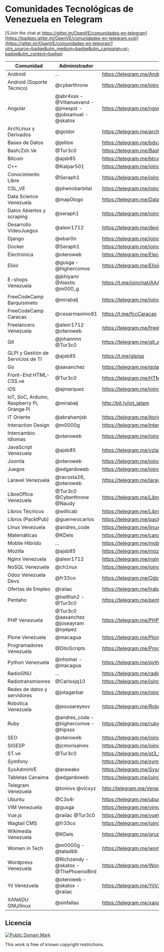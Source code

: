 # Comunidades Tecnológicas de Venezuela en Telegram

[![Join the chat at https://gitter.im/OpenVE/comunidades-en-telegram](https://badges.gitter.im/OpenVE/comunidades-en-telegram.svg)](https://gitter.im/OpenVE/comunidades-en-telegram?utm_source=badge&utm_medium=badge&utm_campaign=pr-badge&utm_content=badge)

| Comunidad              | Administrador      | Link                                                          |
|------------------------|--------------------|---------------------------------------------------------------|
| Android                | ...                | https://telegram.me/AndroidDevVzla                            |
| Android (Soporte Técnico) | @cyberthrone    | https://telegram.me/joinchat/B5A3bAaZNO-_0HkAavsO1w           |
| Angular                | @abr4xas - @Villanuevand - @jmespiz - @jobsamuel - @skatox | https://telegram.me/ngvenezuela |
| ArchLinux y Derivados  | @goidor            | https://telegram.me/archlinuxVE                               |
| Bases de Datos         | @jelitox           | https://telegram.me/bdvzla                                    |
| Bash/Zsh.Ve            | @Tur3c0            | https://telegram.me/BashVe                                    |
| Bitcoin                | @ajsb85            | https://telegram.me/btcven                                    |
| C++                    | @Kalpar501         | https://telegram.me/joinchat/BrCK8gmzgY_A2-Z2qg_MRg           |
| Conocimiento Libre     | @Seraph1           | https://telegram.me/joinchat/B9JUAATRuqeYAxaGYLq-ng           |
| CSL_VE                 | @phenobarbital     | https://telegram.me/joinchat/CIpccAYQwKfi_kktTuKisw           |
| Data Science Venezuela | @map0logo          | https://telegram.me/DataScienceVE                             |
| Datos Abiertos y scraping | @seraph1        | https://telegram.me/joinchat/B9JUAAaks9m5-2TefJsAuw           |
| Desarrollo VideoJuegos | @alexr1712         | https://telegram.me/devjuegos                                 |
| Django                 | @ebar0n            | https://telegram.me/joinchat/BJxZXQGEslbc0kdty8hRbQ           |
| Docker                 | @Seraph1           | https://telegram.me/joinchat/B9JUAD5FWUGUQveQWCPZ6w           |
| Electrónica            | @oteroweb          | https://telegram.me/ElectroVe                                 |
| Elixir                 | @gusga - @highercomve | https://telegram.me/ElixirVe                               |
| E-shops Venezuela      | @jkhiyami @Alextic @m000_g | https://t.me/joinchat/AAAAAEJFEpnq_qMhpsyQ9Q |
| FreeCodeCamp Barquisimeto    | @mirabalj | https://telegram.me/joinchat/AFn8xT7vPnlQbJc9mScY_A              |
| FreeCodeCamp Caracas   | @cesarmaximo91     | https://t.me/fccCaracas                                       |
| Freelancers Venezuela  | @alexr1712 @oteroweb | https://telegram.me/freelancersve                           |
| Git                    | @johannnn @Tur3c0  | https://telegram.me/git_ve                                    |
| GLPI y Gestión de Servicios de TI | @ajsb85 | https://t.me/glpisp                                          |
| Go                     | @aasanchez         | https://telegram.me/golangve                                  |
| Front-End HTML-CSS.ve  | @Tur3c0            | https://telegram.me/HTML_CSS_Ve                               |
| iOS                    | @ajmarquez         | https://telegram.me/joinchat/AH2ZUgIUXVcougUIOTurtg           |
| IoT, SoC, Arduino, Raspberry Pi, Orange Pi  | @mirabalj                           | http://bit.ly/iot_latam |
| IT Oriente             | @abrahamjsb        | https://telegram.me/itoriente                                 |
| Interaction Design     | @m0000g            | https://telegram.me/interactiondesgin_spanish                 |
| Intercambio Idiomas    | @oteroweb          | https://telegram.me/joinchat/BSBThz9-rGFHFQqukOoGww           |
| JavaScript Venezuela   | @ajsb85            | https://telegram.me/vzlajs                                    |
| Joomla                 | @oteroweb          | https://telegram.me/joinchat/BSBThwEBgP3723Tmij0lnw           |
| Juegos                 | @edgardoweb        | https://telegram.me/joinchat/AGqisAA-jlmIAAihME16vg           |
| Laravel Venezuela      | @racosta26, @oteroweb | https://telegram.me/laravelVe                              |
| LibreOffice Venezuela  | @Tur3c0 @Cyberthrone @Naudy | https://telegram.me/LibreOfficeVe                    |
| Libros Técnicos        | @willicab          | https://telegram.me/LibrosTecnicos                            |
| Libros (PacktPub)      | @guerrerocarlos            | https://telegram.me/packtpubfreelearning              |
| Linux Venezuela        | @andres_code       | https://telegram.me/linux_ve                                  |
| Matemáticas            | @KDels             | https://telegram.me/canalMatematicas                          |
| Mobile Híbrido         | ...                | https://telegram.me/mobilehybridappsve                        |
| Mozilla                | @ajsb85            | https://telegram.me/mozilla_venezuela                         |
| Nginx Venezuela        | @alexr1712         | https://telegram.me/nginxvzla                                 |
| NoSQL Venezuela      | @ch1nux            | https://telegram.me/joinchat/02fb5338009af29975c7d694d2aec965 |
| Odoo Venezuela Devs    | @fr33co            | https://telegram.me/OdooVeDevs                                |
| Ofertas de Empleo      | @raiiac            | https://telegram.me/trabajovenezuela                          |
| Pentaho                | @hellfish2 - @Tur3c0 | https://telegram.me/pentahoVE                               |
| PHP Venezuela          | @Tur3c0 @aasanchez @joseayram @oyepez | https://telegram.me/PHP_Ve                 |
| Plone Venezuela        | @macagua           | https://telegram.me/PloneVe                                   |
| Programadores Venezuela| @DitoScripts       | https://telegram.me/ProgramadoresVenezuela                    |
| Python Venezuela       | @nhomar - @macagua | https://telegram.me/python_venezuela                          |
| RadioGNU               | ...                | https://telegram.me/radiognu                                  |
| Radiotransmisores      | @Carlosjq10        | https://telegram.me/joinchat/EcfNBkAiETMBh62FdGrxRw           |
| Redes de datos y servidores | @jotagarbar   | https://telegram.me/joinchat/B4dJbwa1g_BBBGcEQNxDMw           |
| Robotica Venezuela     | @jesusareyesv      | https://telegram.me/Robotica_VE                               |
| Ruby                   | @andres_code - @highercomve - @hipsss | https://telegram.me/ruby_ve                |
| SEO                    | @oteroweb          | https://telegram.me/joinchat/BSBThwXSgx0-XiGZL6P6fQ           |
| SIGESP                 | @jcmonsalves       | https://telegram.me/joinchat/AHyMowqPQ7FfALxvmmPvkQ           |
| ST.ve                  | @Tur3c0            | https://telegram.me/st3_ve                                    |
| Symfony                |                    | https://telegram.me/symfonyVe                                 |
| SysAdminVE             | @arawako           | https://telegram.me/SysAdminVE                                |
| Tabletas Canaima       | @edgardoweb        | https://telegram.me/joinchat/AGqisAI0UHkuBQDbuWm34g           |
| Telegram Venezuela     | @tomivs @vicxyz    | http://telegram.me/VenezuelaTG                                |
| Ubuntu                 | @C3s4r             | https://telegram.me/ubuntuve                                  |
| VIM Venezuela          | @gusga             | https://telegram.me/vimvnzla                                  |
| Vue.js                 | @raiiac @Tur3c0    | https://telegram.me/vueVe                                     |
| Wagtail CMS            | @fr33co            | https://telegram.me/joinchat/AFVMlQTWq-3CcTsvGDhO-g           |
| Wikimedia Venezuela    | @KDels             | https://telegram.me/grupowmve                                 |
| Women in Tech          | @m0000g - @tatadbb | https://telegram.me/womenintech_spanish                       |
| Wordpress Venezuela    | @Richzendy - @skatox - @ThePhoenixBird | https://telegram.me/WordPressVE           |
| Yii Venezuela          | @oteroweb  - @skatox - @raiiac | https://telegram.me/YiiVzla                       |
| XANADU GNU/linux       | @sinfallas         | https://telegram.me/xanadulinux                               |


## Licencia

[![Public Domain Mark](http://i.creativecommons.org/p/mark/1.0/88x31.png)](http://creativecommons.org/publicdomain/mark/1.0/)

This work is free of known copyright restrictions.
